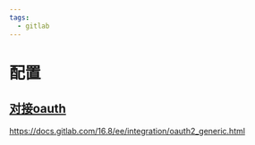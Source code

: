 ```yaml
---
tags:
  - gitlab
---
```


# 配置

## [对接oauth](https://docs.gitlab.com/16.8/ee/integration/oauth_provider.html)

https://docs.gitlab.com/16.8/ee/integration/oauth2_generic.html

